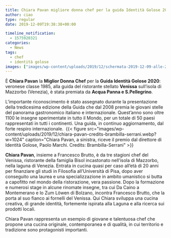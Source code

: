 ```yaml
---
title: Chiara Pavan migliore donna chef per la guida Identità Golose 2020
author: ciao
type: regular
date: 2019-12-09T19:38:38+00:00

timeline_notification:
  - 1575920321
categories:
  - News
tags:
  - chef
  - identità golose
images: ["images/wp-content/uploads/2019/12/schermata-2019-12-09-alle-20.40.50.webp"]
---
```

È **Chiara Pavan** la **Miglior Donna Chef** per la **Guida Identità Golose 2020**: veronese classe 1985, alla guida del ristorante stellato **Venissa** sull’isola di Mazzorbo (Venezia), è stata premiata da **Acqua Panna e S.Pellegrino**.

L’importante riconoscimento è stato assegnato durante la presentazione della tredicesima edizione della Guida che dal 2008 premia le giovani stelle del panorama gastronomico italiano e internazionale. Quest’anno sono oltre 1100 le insegne sperimentate in tutto il Mondo, per un totale di 50 paesi rappresentati in tutti i continenti. Una guida, in continuo aggiornamento, dal forte respiro internazionale.&nbsp;
{{< figure src="images/wp-content/uploads/2019/12/chiara-pavan-credits-brambilla-serrani.webp?w=1024" caption="Chiara Pavan, a sinistra, riceve il premio dal direttore di Identità Golose, Paolo Marchi. Credits: Brambilla-Serrani" >}}
 

**Chiara Pavan**, insieme a Francesco Brutto, è da tre stagioni chef del Venissa, ristorante della famiglia Bisol incastonato nell’isola di Mazzorbo, nella laguna di Venezia. Entrata in cucina quasi per caso all’età di 20 anni per finanziare gli studi in Filosofia all’Università di Pisa, dopo aver conseguito una laurea e una specializzazione in ambito umanistico si butta a capofitto nel mondo della ristorazione, vera passione. Dopo la formazione e numerosi stage in alcune rinomate insegne, tra cui Da Caino a Montemerano e lo Zum Löwen di Bolzano, incontra Francesco Brutto, che la porta al suo fianco ai fornelli del Venissa. Qui Chiara sviluppa una cucina creativa, di grande identità, fortemente ispirata alla Laguna e alla ricerca sui prodotti locali.

Chiara Pavan rappresenta un esempio di giovane e talentuosa chef che propone una cucina originale, contemporanea e di qualità, in cui territorio e tradizione sono protagonisti importanti.